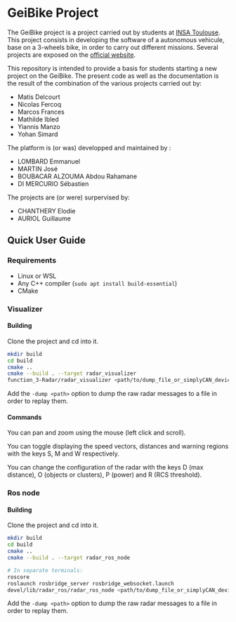 # GeiBike Project

The GeiBike project is a project carried out by students at [INSA Toulouse](http://www.insa-toulouse.fr/fr/index.html). This project consists in developing the software of a autonomous vehicule, base on a 3-wheels bike, in order to carry out different missions. Several projects are exposed on the [official website](https://sites.google.com/site/projetsecinsa/).

This repository is intended to provide a basis for students starting a new project on the GeiBike. The present code as well as the documentation is the result of the combination of the various projects carried out by:

* Matis Delcourt
* Nicolas Fercoq
* Marcos Frances
* Mathilde Ibled
* Yiannis Manzo
* Yohan Simard

The platform is (or was) developped and maintained by :

* LOMBARD Emmanuel
* MARTIN José
* BOUBACAR ALZOUMA Abdou Rahamane
* DI MERCURIO Sébastien

The projects are (or were) surpervised by:

* CHANTHERY Elodie
* AURIOL Guillaume

## Quick User Guide

### Requirements

- Linux or WSL
- Any C++ compiler (`sudo apt install build-essential`)
- CMake

### Visualizer

#### Building

Clone the project and cd into it.

```bash
mkdir build
cd build
cmake ..
cmake --build . --target radar_visualizer
function_3-Radar/radar_visualizer <path/to/dump_file_or_simplyCAN_device>
```

Add the `-dump <path>` option to dump the raw radar messages to a file in order to replay them.

#### Commands

You can pan and zoom using the mouse (left click and scroll).

You can toggle displaying the speed vectors, distances and warning regions with the keys S, M and W respectively.

You can change the configuration of the radar with the keys D (max distance), O (objects or clusters), P (power) and R (RCS
threshold).

### Ros node

#### Building

Clone the project and cd into it.

```bash
mkdir build
cd build
cmake ..
cmake --build . --target radar_ros_node

# In separate terminals:
roscore
roslaunch rosbridge_server rosbridge_websocket.launch
devel/lib/radar_ros/radar_ros_node <path/to/dump_file_or_simplyCAN_device>
```

Add the `-dump <path>` option to dump the raw radar messages to a file in order to replay them.

